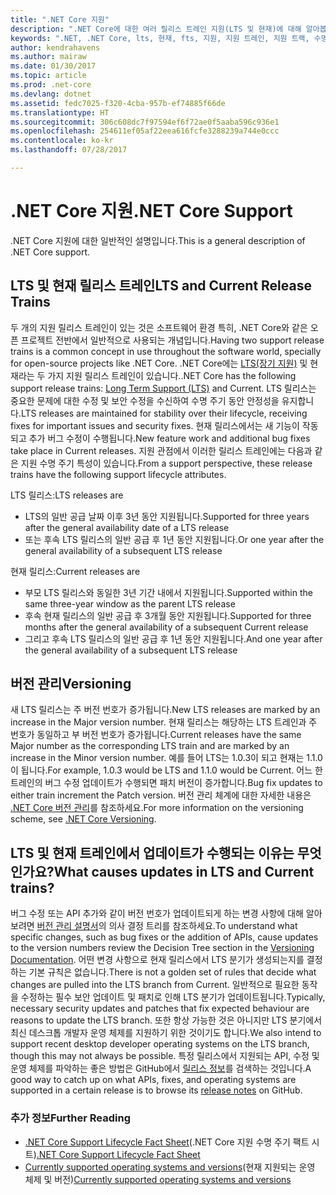 ```yaml
---
title: ".NET Core 지원"
description: ".NET Core에 대한 여러 릴리스 트레인 지원(LTS 및 현재)에 대해 알아봅니다."
keywords: ".NET, .NET Core, lts, 현재, fts, 지원, 지원 트레인, 지원 트랙, 수명 주기, 릴리스 트레인"
author: kendrahavens
ms.author: mairaw
ms.date: 01/30/2017
ms.topic: article
ms.prod: .net-core
ms.devlang: dotnet
ms.assetid: fedc7025-f320-4cba-957b-ef74885f66de
ms.translationtype: HT
ms.sourcegitcommit: 306c608dc7f97594ef6f72ae0f5aaba596c936e1
ms.openlocfilehash: 254611ef05af22eea616fcfe3288239a744e0ccc
ms.contentlocale: ko-kr
ms.lasthandoff: 07/28/2017

---
```


# <a name="net-core-support"></a><span data-ttu-id="93a86-104">.NET Core 지원</span><span class="sxs-lookup"><span data-stu-id="93a86-104">.NET Core Support</span></span>

<span data-ttu-id="93a86-105">.NET Core 지원에 대한 일반적인 설명입니다.</span><span class="sxs-lookup"><span data-stu-id="93a86-105">This is a general description of .NET Core support.</span></span>

## <a name="lts-and-current-release-trains"></a><span data-ttu-id="93a86-106">LTS 및 현재 릴리스 트레인</span><span class="sxs-lookup"><span data-stu-id="93a86-106">LTS and Current Release Trains</span></span>

<span data-ttu-id="93a86-107">두 개의 지원 릴리스 트레인이 있는 것은 소프트웨어 환경 특히, .NET Core와 같은 오픈 프로젝트 전반에서 일반적으로 사용되는 개념입니다.</span><span class="sxs-lookup"><span data-stu-id="93a86-107">Having two support release trains is a common concept in use throughout the software world, specially for open-source projects like .NET Core.</span></span> <span data-ttu-id="93a86-108">.NET Core에는 [LTS(장기 지원)](https://en.wikipedia.org/wiki/Long-term_support) 및 현재라는 두 가지 지원 릴리스 트레인이 있습니다.</span><span class="sxs-lookup"><span data-stu-id="93a86-108">.NET Core has the following support release trains: [Long Term Support (LTS)](https://en.wikipedia.org/wiki/Long-term_support) and Current.</span></span> <span data-ttu-id="93a86-109">LTS 릴리스는 중요한 문제에 대한 수정 및 보안 수정을 수신하여 수명 주기 동안 안정성을 유지합니다.</span><span class="sxs-lookup"><span data-stu-id="93a86-109">LTS releases are maintained for stability over their lifecycle, receiving fixes for important issues and security fixes.</span></span> <span data-ttu-id="93a86-110">현재 릴리스에서는 새 기능이 작동되고 추가 버그 수정이 수행됩니다.</span><span class="sxs-lookup"><span data-stu-id="93a86-110">New feature work and additional bug fixes take place in Current releases.</span></span> <span data-ttu-id="93a86-111">지원 관점에서 이러한 릴리스 트레인에는 다음과 같은 지원 수명 주기 특성이 있습니다.</span><span class="sxs-lookup"><span data-stu-id="93a86-111">From a support perspective, these release trains have the following support lifecycle attributes.</span></span>

<span data-ttu-id="93a86-112">LTS 릴리스:</span><span class="sxs-lookup"><span data-stu-id="93a86-112">LTS releases are</span></span>
* <span data-ttu-id="93a86-113">LTS의 일반 공급 날짜 이후 3년 동안 지원됩니다.</span><span class="sxs-lookup"><span data-stu-id="93a86-113">Supported for three years after the general availability date of a LTS release</span></span>
* <span data-ttu-id="93a86-114">또는 후속 LTS 릴리스의 일반 공급 후 1년 동안 지원됩니다.</span><span class="sxs-lookup"><span data-stu-id="93a86-114">Or one year after the general availability of a subsequent LTS release</span></span>

<span data-ttu-id="93a86-115">현재 릴리스:</span><span class="sxs-lookup"><span data-stu-id="93a86-115">Current releases are</span></span>
* <span data-ttu-id="93a86-116">부모 LTS 릴리스와 동일한 3년 기간 내에서 지원됩니다.</span><span class="sxs-lookup"><span data-stu-id="93a86-116">Supported within the same three-year window as the parent LTS release</span></span>
* <span data-ttu-id="93a86-117">후속 현재 릴리스의 일반 공급 후 3개월 동안 지원됩니다.</span><span class="sxs-lookup"><span data-stu-id="93a86-117">Supported for three months after the general availability of a subsequent Current release</span></span>
* <span data-ttu-id="93a86-118">그리고 후속 LTS 릴리스의 일반 공급 후 1년 동안 지원됩니다.</span><span class="sxs-lookup"><span data-stu-id="93a86-118">And one year after the general availability of a subsequent LTS release</span></span>

## <a name="versioning"></a><span data-ttu-id="93a86-119">버전 관리</span><span class="sxs-lookup"><span data-stu-id="93a86-119">Versioning</span></span>
<span data-ttu-id="93a86-120">새 LTS 릴리스는 주 버전 번호가 증가됩니다.</span><span class="sxs-lookup"><span data-stu-id="93a86-120">New LTS releases are marked by an increase in the Major version number.</span></span> <span data-ttu-id="93a86-121">현재 릴리스는 해당하는 LTS 트레인과 주 번호가 동일하고 부 버전 번호가 증가됩니다.</span><span class="sxs-lookup"><span data-stu-id="93a86-121">Current releases have the same Major number as the corresponding LTS train and are marked by an increase in the Minor version number.</span></span> <span data-ttu-id="93a86-122">예를 들어 LTS는 1.0.3이 되고 현재는 1.1.0이 됩니다.</span><span class="sxs-lookup"><span data-stu-id="93a86-122">For example, 1.0.3 would be LTS and 1.1.0 would be Current.</span></span> <span data-ttu-id="93a86-123">어느 한 트레인의 버그 수정 업데이트가 수행되면 패치 버전이 증가합니다.</span><span class="sxs-lookup"><span data-stu-id="93a86-123">Bug fix updates to either train increment the Patch version.</span></span> <span data-ttu-id="93a86-124">버전 관리 체계에 대한 자세한 내용은 [.NET Core 버전 관리](index.md)를 참조하세요.</span><span class="sxs-lookup"><span data-stu-id="93a86-124">For more information on the versioning scheme, see [.NET Core Versioning](index.md).</span></span>

## <a name="what-causes-updates-in-lts-and-current-trains"></a><span data-ttu-id="93a86-125">LTS 및 현재 트레인에서 업데이트가 수행되는 이유는 무엇인가요?</span><span class="sxs-lookup"><span data-stu-id="93a86-125">What causes updates in LTS and Current trains?</span></span>
<span data-ttu-id="93a86-126">버그 수정 또는 API 추가와 같이 버전 번호가 업데이트되게 하는 변경 사항에 대해 알아보려면 [버전 관리 설명서](index.md)의 의사 결정 트리를 참조하세요.</span><span class="sxs-lookup"><span data-stu-id="93a86-126">To understand what specific changes, such as bug fixes or the addition of APIs, cause updates to the version numbers review the Decision Tree section in the [Versioning Documentation](index.md).</span></span> <span data-ttu-id="93a86-127">어떤 변경 사항으로 현재 릴리스에서 LTS 분기가 생성되는지를 결정하는 기본 규칙은 없습니다.</span><span class="sxs-lookup"><span data-stu-id="93a86-127">There is not a golden set of rules that decide what changes are pulled into the LTS branch from Current.</span></span> <span data-ttu-id="93a86-128">일반적으로 필요한 동작을 수정하는 필수 보안 업데이트 및 패치로 인해 LTS 분기가 업데이트됩니다.</span><span class="sxs-lookup"><span data-stu-id="93a86-128">Typically, necessary security updates and patches that fix expected behaviour are reasons to update the LTS branch.</span></span> <span data-ttu-id="93a86-129">또한 항상 가능한 것은 아니지만 LTS 분기에서 최신 데스크톱 개발자 운영 체제를 지원하기 위한 것이기도 합니다.</span><span class="sxs-lookup"><span data-stu-id="93a86-129">We also intend to support recent desktop developer operating systems on the LTS branch, though this may not always be possible.</span></span> <span data-ttu-id="93a86-130">특정 릴리스에서 지원되는 API, 수정 및 운영 체제를 파악하는 좋은 방법은 GitHub에서 [릴리스 정보](https://github.com/dotnet/core/tree/master/release-notes)를 검색하는 것입니다.</span><span class="sxs-lookup"><span data-stu-id="93a86-130">A good way to catch up on what APIs, fixes, and operating systems are supported in a certain release is to browse its [release notes](https://github.com/dotnet/core/tree/master/release-notes) on GitHub.</span></span>

### <a name="further-reading"></a><span data-ttu-id="93a86-131">추가 정보</span><span class="sxs-lookup"><span data-stu-id="93a86-131">Further Reading</span></span>
* <span data-ttu-id="93a86-132">[.NET Core Support Lifecycle Fact Sheet](https://www.microsoft.com/net/core/support)(.NET Core 지원 수명 주기 팩트 시트)</span><span class="sxs-lookup"><span data-stu-id="93a86-132">[.NET Core Support Lifecycle Fact Sheet](https://www.microsoft.com/net/core/support)</span></span>
* <span data-ttu-id="93a86-133">[Currently supported operating systems and versions](https://github.com/dotnet/core/blob/master/roadmap.md)(현재 지원되는 운영 체제 및 버전)</span><span class="sxs-lookup"><span data-stu-id="93a86-133">[Currently supported operating systems and versions](https://github.com/dotnet/core/blob/master/roadmap.md)</span></span>

